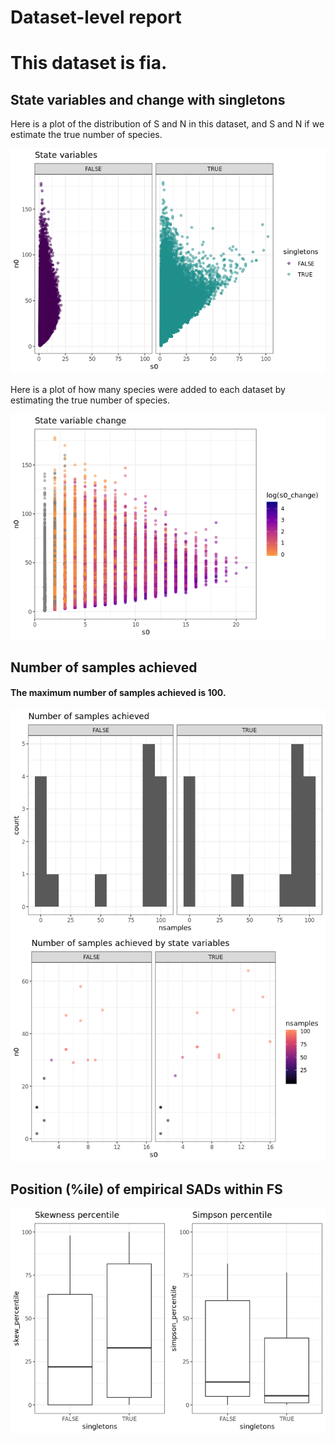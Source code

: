 Dataset-level report
================

This dataset is fia.
====================

State variables and change with singletons
------------------------------------------

Here is a plot of the distribution of S and N in this dataset, and S and N if we estimate the true number of species.

![](fia_report_files/figure-markdown_github/statevars-1.png)

Here is a plot of how many species were added to each dataset by estimating the true number of species.

![](fia_report_files/figure-markdown_github/sv%20change-1.png)

Number of samples achieved
--------------------------

#### The maximum number of samples achieved is 100.

![](fia_report_files/figure-markdown_github/plot%20nb%20samples-1.png)![](fia_report_files/figure-markdown_github/plot%20nb%20samples-2.png)

Position (%ile) of empirical SADs within FS
-------------------------------------------

![](fia_report_files/figure-markdown_github/empirical%20positions-1.png)
